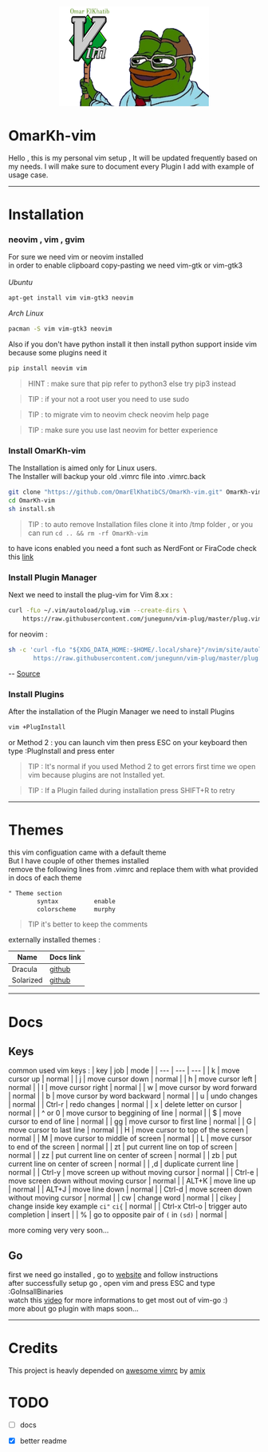 <p align="center" ><img width="300" height="200" src="images/logo.png" /></div>

# OmarKh-vim
Hello , this is my personal vim setup , It will be updated frequently based on my needs.
I will make sure to document every Plugin I add with example of usage case.
***
# Installation
### neovim , vim , gvim
For sure we need vim or neovim installed <br>
in order to enable clipboard copy-pasting we need vim-gtk or vim-gtk3 <br> <br>
*Ubuntu*
```bash
apt-get install vim vim-gtk3 neovim 
```
*Arch Linux*
```bash
pacman -S vim vim-gtk3 neovim 
```
Also if you don't have python install it then install python support inside vim because some plugins need it <br>
```bash
pip install neovim vim
```
> HINT : make sure that pip refer to python3 else try pip3 instead

> TIP : if your not a root user you need to use sudo

> TIP : to migrate vim to neovim check neovim help page

> TIP : make sure you use last neovim for better experience

### Install OmarKh-vim
The Installation is aimed only for Linux users. <br>
The Installer will backup your old .vimrc file into .vimrc.back
```bash
git clone "https://github.com/OmarElKhatibCS/OmarKh-vim.git" OmarKh-vim
cd OmarKh-vim
sh install.sh
```
>TIP : to auto remove Installation files clone it into /tmp folder , 
> or you can run ``` cd .. && rm -rf OmarKh-vim ```

to have icons enabled you need a font such as NerdFont or FiraCode check this [link](https://github.com/ryanoasis/vim-devicons#installation)  <br>
### Install Plugin Manager
Next we need to install the plug-vim
for Vim 8.xx :
```bash
curl -fLo ~/.vim/autoload/plug.vim --create-dirs \
    https://raw.githubusercontent.com/junegunn/vim-plug/master/plug.vim
```
for neovim :
```bash
sh -c 'curl -fLo "${XDG_DATA_HOME:-$HOME/.local/share}"/nvim/site/autoload/plug.vim --create-dirs \
       https://raw.githubusercontent.com/junegunn/vim-plug/master/plug.vim'
```
-- [Source](https://github.com/junegunn/vim-plug)

### Install Plugins
After the installation of the Plugin Manager we need to install Plugins
```bash
vim +PlugInstall
```
or Method 2 : you can launch vim then press ESC on your keyboard then type :PlugInstall and press enter <br>
> TIP : It's normal if you used Method 2 to get errors first time we open vim because plugins are not Installed yet.

> TIP : If a Plugin failed during installation press SHIFT+R to retry

***

# Themes
this vim configuation came with a default theme <br>
But I have couple of other themes installed <br>
remove the following lines from .vimrc and replace them with what provided in docs of each theme
```vim
" Theme section
        syntax          enable
        colorscheme     murphy
```
> TIP it's better to keep the comments 

externally installed themes :

| Name | Docs link |
| --- | --- |
| Dracula | [github](https://github.com/dracula/dracula-theme) |
| Solarized | [github](https://github.com/altercation/vim-colors-solarized) |

***

# Docs

## Keys
common used vim keys :
| key | job | mode |
| --- | --- | --- |
| k | move cursor up | normal |
| j | move cursor down | normal |
| h | move cursor left | normal |
| l | move cursor right | normal |
| w | move cursor by word forward | normal |
| b | move cursor by word backward | normal |
| u | undo changes | normal |
| Ctrl-r | redo changes | normal |
| x | delete letter on cursor | normal |
| ^ or 0 | move cursor to beggining of line | normal |
| $ | move cursor to end of line | normal |
| gg | move cursor to first line | normal |
| G | move cursor to last line | normal |
| H | move cursor to top of the screen | normal |
| M | move cursor to middle of screen | normal |
| L | move cursor to end of the screen | normal |
| zt | put current line on top of screen | normal |
| zz | put current line on center of screen | normal |
| zb | put current line on center of screen | normal |
| ,d | duplicate current line | normal |
| Ctrl-y | move screen up without moving cursor | normal |
| Ctrl-e | move screen down without moving cursor | normal |
| ALT+K | move line up | normal |
| ALT+J | move line down | normal |
| Ctrl-d | move screen down without moving cursor | normal |
| cw | change word | normal |
| ci`key` | change inside key example `ci"` `ci{` | normal |
| Ctrl-x Ctrl-o | trigger auto completion | insert |
| % | go to opposite pair of `(` in `(sd)` | normal |

more coming very very soon...

## Go
first we need go installed , go to [website](https://golang.org/doc/install) and follow instructions <br>
after successfully setup go , open vim and press ESC and type :GoInsallBinaries <br>
watch this [video](https://www.youtube.com/watch?v=7BqJ8dzygtU&t=2885s) for more informations to get most out of vim-go :) <br>
more about go plugin with maps soon...
***
# Credits
This project is heavly depended on [awesome vimrc](https://github.com/amix/vimrc/) by [amix](https://github.com/amix/)
# TODO
- [ ] docs 
- [X] better readme


